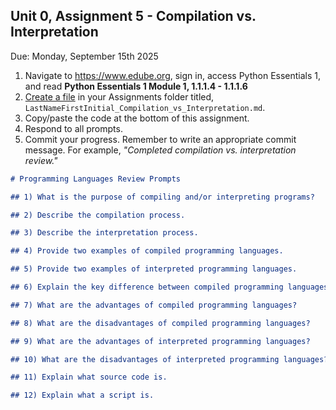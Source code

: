 ## Unit 0, Assignment 5 - Compilation vs. Interpretation
Due: Monday, September 15th 2025

1. Navigate to https://www.edube.org, sign in, access Python Essentials 1, and read **Python Essentials 1 Module 1, 1.1.1.4  - 1.1.1.6** 
2. [Create a file](https://github.com/MrJSwotinsky/Python_2025_2026/blob/main/Resources/Create_GitHub_File_Guide.md) in your Assignments folder titled, `LastNameFirstInitial_Compilation_vs_Interpretation.md`.
2. Copy/paste the code at the bottom of this assignment.
3. Respond to all prompts.
4. Commit your progress.  Remember to write an appropriate commit message.  For example, *"Completed compilation vs. interpretation review."*

```markdown
# Programming Languages Review Prompts

## 1) What is the purpose of compiling and/or interpreting programs?

## 2) Describe the compilation process.

## 3) Describe the interpretation process.

## 4) Provide two examples of compiled programming languages.

## 5) Provide two examples of interpreted programming languages.

## 6) Explain the key difference between compiled programming languages and interpreted programming languages?

## 7) What are the advantages of compiled programming languages?

## 8) What are the disadvantages of compiled programming languages?

## 9) What are the advantages of interpreted programming languages?

## 10) What are the disadvantages of interpreted programming languages?

## 11) Explain what source code is.

## 12) Explain what a script is.
```
